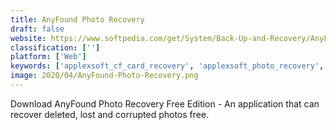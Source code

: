 ```yaml
---
title: AnyFound Photo Recovery
draft: false 
website: https://www.softpedia.com/get/System/Back-Up-and-Recovery/AnyFound-Photo-Recovery-Free-Edition.shtml
classification: ['']
platform: ['Web']
keywords: ['applexsoft_cf_card_recovery', 'applexsoft_photo_recovery', 'bleachbit', 'd-photo_recovery', 'disk_drill', 'flashphoenix_photo_recovery', 'glary_utilities', 'jpeg_recovery_lab', 'jpeg_repair_shop', 'jpeg-repair_toolkit', 'jpegsnoop', 'kernel_for_digital_media', 'media_investigator', 'minitool_power_data_recovery', 'photorec', 'rs_photo_recovery', 'raise_data_recovery', 'recuva', 'sysinfo_image_repair_tool', 'testdisk', 'zero_assumption_recovery', 'recoverjpeg']
image: 2020/04/AnyFound-Photo-Recovery.png
---
```

Download AnyFound Photo Recovery Free Edition - An application that can recover deleted, lost and corrupted photos free.